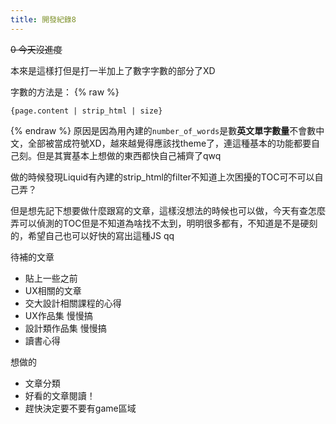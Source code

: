 ```yaml
---
title: 開發紀錄8
---
```


~~0 今天沒進度~~

本來是這樣打但是打一半加上了數字字數的部分了XD

字數的方法是：
{% raw %}
```
{page.content | strip_html | size}
```
{% endraw %}
原因是因為用內建的`number_of_words`是數**英文單字數量**不會數中文，全部被當成符號XD，越來越覺得應該找theme了，連這種基本的功能都要自己刻。但是其實基本上想做的東西都快自己補齊了qwq


做的時候發現Liquid有內建的strip_html的filter不知道上次困擾的TOC可不可以自己弄？

但是想先記下想要做什麼跟寫的文章，這樣沒想法的時候也可以做，今天有查怎麼弄可以偵測的TOC但是不知道為啥找不太到，明明很多都有，不知道是不是硬刻的，希望自己也可以好快的寫出這種JS qq


待補的文章
- 貼上一些之前
- UX相關的文章
- 交大設計相關課程的心得
- UX作品集 慢慢搞
- 設計類作品集 慢慢搞
- 讀書心得

想做的
- 文章分類
- 好看的文章閱讀！
- 趕快決定要不要有game區域